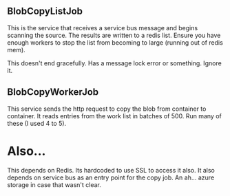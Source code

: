 ## BlobCopyListJob

This is the service that receives a service bus message and begins scanning the source. The results
are written to a redis list. Ensure you have enough workers to stop the list from becoming to large (running out of redis mem).

This doesn't end gracefully. Has a message lock error or something. Ignore it.

## BlobCopyWorkerJob

This service sends the http request to copy the blob from container to container. It reads entries from the work list in batches of 500.
Run many of these (I used 4 to 5).

# Also...

This depends on Redis. Its hardcoded to use SSL to access it also. It also depends on service bus as an entry point for the copy job. An ah... azure storage in case that wasn't clear.